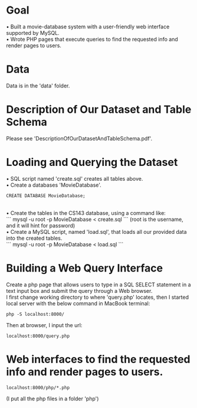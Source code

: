 # Goal
• Built a movie-database system with a user-friendly web interface supported by MySQL.<br>
• Wrote PHP pages that execute queries to find the requested info and render pages to users.

# Data 
Data is in the 'data' folder.

# Description of Our Dataset and Table Schema
Please see 'DescriptionOfOurDatasetAndTableSchema.pdf'.

# Loading and Querying the Dataset
• SQL script named 'create.sql' creates all tables above.<br>
• Create a databases 'MovieDatabase'.<br>
```
CREATE DATABASE MovieDatabase;
```
<br>
• Create the tables in the CS143 database, using a command like:<br>
```
mysql -u root -p MovieDatabase < create.sql 
```
(root is the username, and it will hint for password) <br>
• Create a MySQL script, named 'load.sql', that loads all our provided data into the created tables. <br>
```
mysql -u root -p MovieDatabase < load.sql 
```

# Building a Web Query Interface
Create a php page that allows users to type in a SQL SELECT statement in a text input box and submit the query through a Web browser. <br>
I first change working directory to where 'query.php' locates, then I started local server with the below command in MacBook terminal:
```
php -S localhost:8000/
```
Then at browser, I input the url: 
```
localhost:8000/query.php
```

# Web interfaces to find the requested info and render pages to users.
```
localhost:8000/php/*.php  
```
(I put all the php files in a folder 'php')

